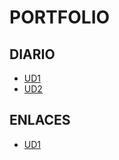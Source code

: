 # PORTFOLIO

## DIARIO

* [UD1](https://github.com/kevincuesta00/UD1-GitHub-y-MarkDown/blob/main/diario_UD1.md)
* [UD2](https://github.com/kevincuesta00/UD1-GitHub-y-MarkDown/blob/main/diario_UD2.md)

## ENLACES

* [UD1](https://github.com/kevincuesta00/UD1-GitHub-y-MarkDown/blob/main/enlaces_UD1.md)
